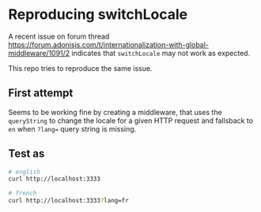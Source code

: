 # Reproducing switchLocale

A recent issue on forum thread https://forum.adonisjs.com/t/internationalization-with-global-middleware/1091/2 indicates that `switchLocale` may not work as expected.

This repo tries to reproduce the same issue.

## First attempt
Seems to be working fine by creating a middleware, that uses the `queryString` to change the locale for a given HTTP request and fallsback to `en` when `?lang=` query string is missing.

## Test as

```bash
# english
curl http://localhost:3333

# french
curl http://localhost:3333?lang=fr
```
